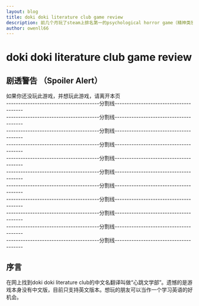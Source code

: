 ```yaml
---
layout: blog
title: doki doki literature club game review
description: 前几个月玩了steam上排名第一的psychological horror game（精神类恐怖游戏）的 doki doki literature club 觉得整个游戏的设计理念非常有意思，包括一些情结的设计，所以打算写一篇blog聊聊这个游戏。
author: owenll66
---
```

# doki doki literature club game review

## 剧透警告 （Spoiler Alert）
如果你还没玩此游戏，并想玩此游戏，请离开本页  
---------------------------------------分割线---------------------------------------<br>
---------------------------------------分割线---------------------------------------<br>
---------------------------------------分割线---------------------------------------<br>
---------------------------------------分割线---------------------------------------<br>
---------------------------------------分割线---------------------------------------<br>
---------------------------------------分割线---------------------------------------<br>
---------------------------------------分割线---------------------------------------<br>
---------------------------------------分割线---------------------------------------<br>
---------------------------------------分割线---------------------------------------<br>
---------------------------------------分割线---------------------------------------<br>
---------------------------------------分割线---------------------------------------<br>

## 序言
在网上找到doki doki literature club的中文名翻译叫做“心跳文学部”。遗憾的是游戏本身没有中文版，目前只支持英文版本。想玩的朋友可以当作一个学习英语的好机会。
